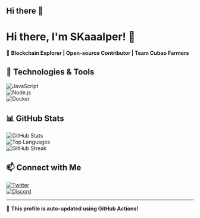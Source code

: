 ## Hi there 👋

# Hi there, I'm SKaaalper! 👋  

🚀 **Blockchain Explorer | Open-source Contributor | Team Cubao Farmers**  

## 🔧 Technologies & Tools  
![JavaScript](https://img.shields.io/badge/-JavaScript-F7DF1E?logo=javascript&logoColor=black&style=for-the-badge)  
![Node.js](https://img.shields.io/badge/-Node.js-339933?logo=node.js&logoColor=white&style=for-the-badge)  
![Docker](https://img.shields.io/badge/-Docker-2496ED?logo=docker&logoColor=white&style=for-the-badge)  

## 📊 GitHub Stats  
![GitHub Stats](https://github-readme-stats.vercel.app/api?username=SKaaalper&show_icons=true&theme=dark)  
![Top Languages](https://github-readme-stats.vercel.app/api/top-langs/?username=SKaaalper&layout=compact&theme=dark)  
![GitHub Streak](https://github-readme-streak-stats.herokuapp.com/?user=SKaaalper&theme=dark)  

## 📫 Connect with Me  
[![Twitter](https://img.shields.io/badge/Twitter-%231DA1F2.svg?&style=for-the-badge&logo=twitter&logoColor=white)](https://twitter.com/yourhandle)  
[![Discord](https://img.shields.io/badge/Discord-%237289DA.svg?&style=for-the-badge&logo=discord&logoColor=white)](https://discord.gg/yourserver)  

---
🔹 **This profile is auto-updated using GitHub Actions!**
